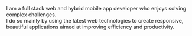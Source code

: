 I am a full stack web and hybrid mobile app developer who enjoys solving
complex challenges.   
I do so mainly by using the latest web technologies to create
responsive, beautiful applications aimed at improving efficiency and
productivity.
